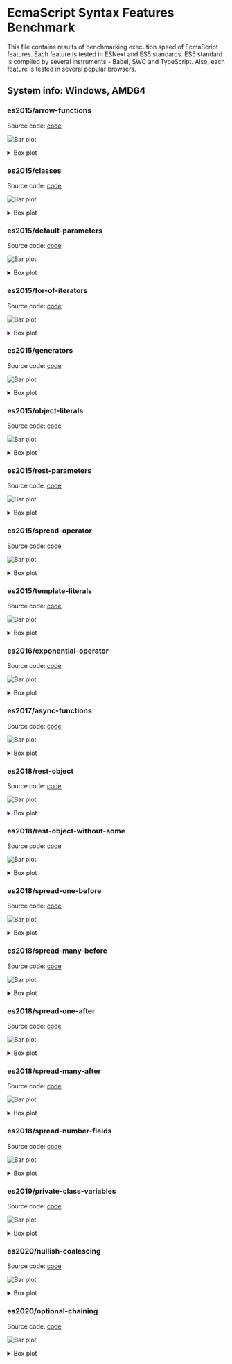 # EcmaScript Syntax Features Benchmark

This file contains results of benchmarking execution speed of
EcmaScript features. Each feature is tested in ESNext and ES5
standards. ES5 standard is compiled by several instruments -
Babel, SWC and TypeScript. Also, each feature is tested in
several popular browsers.
## System info: Windows, AMD64

### es2015/arrow-functions

Source code: [code](../src/es2015/arrow-functions.ts)

![Bar plot](./execution/plots/bars/es2015/arrow-functions.png)


<details>
  <summary>
    Box plot
  </summary>
  <img alt="Box plot" src="./execution/plots/boxes/es2015/arrow-functions.png">
</details>


### es2015/classes

Source code: [code](../src/es2015/classes.ts)

![Bar plot](./execution/plots/bars/es2015/classes.png)


<details>
  <summary>
    Box plot
  </summary>
  <img alt="Box plot" src="./execution/plots/boxes/es2015/classes.png">
</details>


### es2015/default-parameters

Source code: [code](../src/es2015/default-parameters.ts)

![Bar plot](./execution/plots/bars/es2015/default-parameters.png)


<details>
  <summary>
    Box plot
  </summary>
  <img alt="Box plot" src="./execution/plots/boxes/es2015/default-parameters.png">
</details>


### es2015/for-of-iterators

Source code: [code](../src/es2015/for-of-iterators.ts)

![Bar plot](./execution/plots/bars/es2015/for-of-iterators.png)


<details>
  <summary>
    Box plot
  </summary>
  <img alt="Box plot" src="./execution/plots/boxes/es2015/for-of-iterators.png">
</details>


### es2015/generators

Source code: [code](../src/es2015/generators.ts)

![Bar plot](./execution/plots/bars/es2015/generators.png)


<details>
  <summary>
    Box plot
  </summary>
  <img alt="Box plot" src="./execution/plots/boxes/es2015/generators.png">
</details>


### es2015/object-literals

Source code: [code](../src/es2015/object-literals.ts)

![Bar plot](./execution/plots/bars/es2015/object-literals.png)


<details>
  <summary>
    Box plot
  </summary>
  <img alt="Box plot" src="./execution/plots/boxes/es2015/object-literals.png">
</details>


### es2015/rest-parameters

Source code: [code](../src/es2015/rest-parameters.ts)

![Bar plot](./execution/plots/bars/es2015/rest-parameters.png)


<details>
  <summary>
    Box plot
  </summary>
  <img alt="Box plot" src="./execution/plots/boxes/es2015/rest-parameters.png">
</details>


### es2015/spread-operator

Source code: [code](../src/es2015/spread-operator.ts)

![Bar plot](./execution/plots/bars/es2015/spread-operator.png)


<details>
  <summary>
    Box plot
  </summary>
  <img alt="Box plot" src="./execution/plots/boxes/es2015/spread-operator.png">
</details>


### es2015/template-literals

Source code: [code](../src/es2015/template-literals.ts)

![Bar plot](./execution/plots/bars/es2015/template-literals.png)


<details>
  <summary>
    Box plot
  </summary>
  <img alt="Box plot" src="./execution/plots/boxes/es2015/template-literals.png">
</details>


### es2016/exponential-operator

Source code: [code](../src/es2016/exponential-operator.ts)

![Bar plot](./execution/plots/bars/es2016/exponential-operator.png)


<details>
  <summary>
    Box plot
  </summary>
  <img alt="Box plot" src="./execution/plots/boxes/es2016/exponential-operator.png">
</details>


### es2017/async-functions

Source code: [code](../src/es2017/async-functions.ts)

![Bar plot](./execution/plots/bars/es2017/async-functions.png)


<details>
  <summary>
    Box plot
  </summary>
  <img alt="Box plot" src="./execution/plots/boxes/es2017/async-functions.png">
</details>


### es2018/rest-object

Source code: [code](../src/es2018/rest-object.ts)

![Bar plot](./execution/plots/bars/es2018/rest-object.png)


<details>
  <summary>
    Box plot
  </summary>
  <img alt="Box plot" src="./execution/plots/boxes/es2018/rest-object.png">
</details>


### es2018/rest-object-without-some

Source code: [code](../src/es2018/rest-object-without-some.ts)

![Bar plot](./execution/plots/bars/es2018/rest-object-without-some.png)


<details>
  <summary>
    Box plot
  </summary>
  <img alt="Box plot" src="./execution/plots/boxes/es2018/rest-object-without-some.png">
</details>


### es2018/spread-one-before

Source code: [code](../src/es2018/spread-one-before.ts)

![Bar plot](./execution/plots/bars/es2018/spread-one-before.png)


<details>
  <summary>
    Box plot
  </summary>
  <img alt="Box plot" src="./execution/plots/boxes/es2018/spread-one-before.png">
</details>


### es2018/spread-many-before

Source code: [code](../src/es2018/spread-many-before.ts)

![Bar plot](./execution/plots/bars/es2018/spread-many-before.png)


<details>
  <summary>
    Box plot
  </summary>
  <img alt="Box plot" src="./execution/plots/boxes/es2018/spread-many-before.png">
</details>


### es2018/spread-one-after

Source code: [code](../src/es2018/spread-one-after.ts)

![Bar plot](./execution/plots/bars/es2018/spread-one-after.png)


<details>
  <summary>
    Box plot
  </summary>
  <img alt="Box plot" src="./execution/plots/boxes/es2018/spread-one-after.png">
</details>


### es2018/spread-many-after

Source code: [code](../src/es2018/spread-many-after.ts)

![Bar plot](./execution/plots/bars/es2018/spread-many-after.png)


<details>
  <summary>
    Box plot
  </summary>
  <img alt="Box plot" src="./execution/plots/boxes/es2018/spread-many-after.png">
</details>


### es2018/spread-number-fields

Source code: [code](../src/es2018/spread-number-fields.ts)

![Bar plot](./execution/plots/bars/es2018/spread-number-fields.png)


<details>
  <summary>
    Box plot
  </summary>
  <img alt="Box plot" src="./execution/plots/boxes/es2018/spread-number-fields.png">
</details>


### es2019/private-class-variables

Source code: [code](../src/es2019/private-class-variables.ts)

![Bar plot](./execution/plots/bars/es2019/private-class-variables.png)


<details>
  <summary>
    Box plot
  </summary>
  <img alt="Box plot" src="./execution/plots/boxes/es2019/private-class-variables.png">
</details>


### es2020/nullish-coalescing

Source code: [code](../src/es2020/nullish-coalescing.ts)

![Bar plot](./execution/plots/bars/es2020/nullish-coalescing.png)


<details>
  <summary>
    Box plot
  </summary>
  <img alt="Box plot" src="./execution/plots/boxes/es2020/nullish-coalescing.png">
</details>


### es2020/optional-chaining

Source code: [code](../src/es2020/optional-chaining.ts)

![Bar plot](./execution/plots/bars/es2020/optional-chaining.png)


<details>
  <summary>
    Box plot
  </summary>
  <img alt="Box plot" src="./execution/plots/boxes/es2020/optional-chaining.png">
</details>


